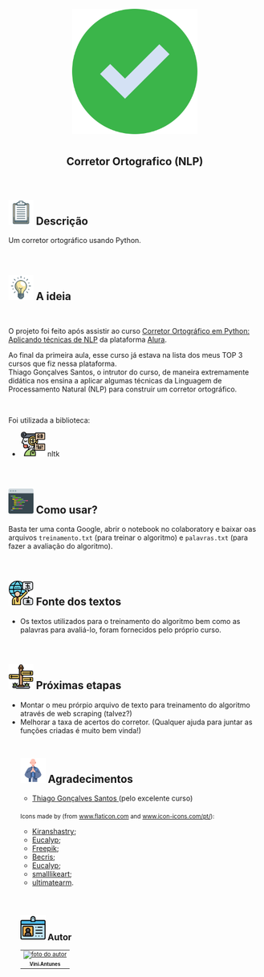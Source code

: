 <p align="center">
  <img src="images/check.svg" float="center" width=250px/>
</p>
    
<h1 align="center">
  <h2 align="center"><strong align="center"> Corretor Ortografico (NLP) </strong></h2>
</h1>

<br>

<h2><img src="images/descricao.svg" width=50px/> Descrição </h2>

<p>
  Um corretor ortográfico usando Python.
</p>

<br>

<h2><img src="images/ideia.svg" width=50px/> A ideia </h2>
<p align="center" >
  
</p>

<br>

<p>
  O projeto foi feito após assistir ao curso <a href="https://cursos.alura.com.br/course/nlp-corretor-ortografico" target="_blank">Corretor Ortográfico em Python: Aplicando técnicas de NLP</a> da plataforma <a href="https://www.alura.com.br/" target="_blank">Alura</a>.
</p>

<p>Ao final da primeira aula, esse curso já estava na lista dos meus TOP 3 cursos que fiz nessa plataforma.<br>Thiago Gonçalves Santos, o intrutor do curso, de maneira extremamente didática nos ensina a aplicar algumas técnicas da Linguagem de Processamento Natural (NLP) para construir um corretor ortográfico.</p>

<br>

<p>
  Foi utilizada a biblioteca:
  <ul>
    <li><img src="images/processamento-de-linguagem-natural.svg" width=50px/> nltk </li>
  </ul>  
</p>

<br>

<h2><img src="images/como_rodar.svg" width=50px/> Como usar? </h2>
<p>
  Basta ter uma conta Google, abrir o notebook no colaboratory e baixar oas arquivos <code>treinamento.txt</code> (para treinar o algoritmo) e <code>palavras.txt</code> (para fazer a avaliação do algoritmo).
</p>

<br>

<h2><img src="images/palavras.svg" width=50px/> Fonte dos textos </h2>
<ul>
    <li>Os textos utilizados para o treinamento do algoritmo bem como as palavras para avaliá-lo, foram fornecidos pelo próprio curso.</li>
</ul>
<br>

<h2><img src="images/guia.svg" width=50px/> Próximas etapas </h2>
<ul>
  <li>Montar o meu prórpio arquivo de texto para treinamento do algoritmo através de web scraping (talvez?)</li>
  <li>Melhorar a taxa de acertos do corretor. (Qualquer ajuda para juntar as funções criadas é muito bem vinda!)</li>
<br>

<h2><img src="images/agradecimentos.svg" width=50px/> Agradecimentos </h2>

<ul>
  <li><a href="https://www.linkedin.com/in/thiago-gonçalves-santos/" target="_blank"> Thiago Gonçalves Santos </a> (pelo excelente curso)</li>
</ul>

<p>
  <sub>
    <adress>
      Icons made by (from <a href="https://www.flaticon.com/br/" target="_blank" title="Flaticon"> www.flaticon.com</a> and <a href="https://icon-icons.com/pt/" target="_blank" title="Icon-Icons">www.icon-icons.com/pt/</a>):
      <ul>
        <li><a href="https://www.flaticon.com/br/autores/kiranshastry" target="_blank" title="Kiranshastry">Kiranshastry</a>;</li>
        <li><a href="https://www.flaticon.com/br/autores/eucalyp" target="_blank" title="Eucalyp">Eucalyp</a>;</li>
        <li><a href="https://www.flaticon.com/br/autores/freepik" target="_blank" title="Freepik">Freepik</a>;</li>
        <li><a href="https://www.flaticon.com/br/autores/becris" target="_blank" title="Becris">Becris</a>;</li>
        <li><a href="https://www.flaticon.com/br/autores/eucalyp" target="_blank" title="Eucalyp">Eucalyp</a>;</li>
        <li><a href="https://www.flaticon.com/br/autores/smalllikeart" target="_blank" title="smalllikeart">smalllikeart</a>;</li>
        <li><a href="https://www.flaticon.com/br/autores/ultimatearm" target="_blank" title="ultimatearm">ultimatearm</a>.</li>
      </ul>
    </adress>
  <sub>
</p>

<br>

<h2><img src="images/autor.svg" width=50px/> Autor </h2>

<table>
  <tr>
    <td align="center"><a href="https://www.linkedin.com/in/vini-antunes/" target="_blank"><img src="https://avatars0.githubusercontent.com/u/57882903?s=460&u=caee8cc76060b036952e169feba0449f2d43519e&v=4" width="140px;" alt="foto do autor"/><br /><sub><b>Vini Antunes</b></sub></a><br /></td>
  <tr>
</table>

<br>
